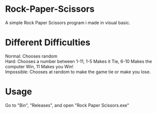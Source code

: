 # Rock-Paper-Scissors
A simple Rock Paper Scissors program i made in visual basic.

# Different Difficulties
Normal: Chooses random<br/>
Hard: Chooses a number between 1-11, 1-5 Makes it Tie, 6-10 Makes the computer Win, 11 Makes you Win!<br/>
Impossible: Chooses at random to make the game tie or make you lose.

# Usage
Go to "Bin", "Releases", and open "Rock Paper Scissors.exe"
